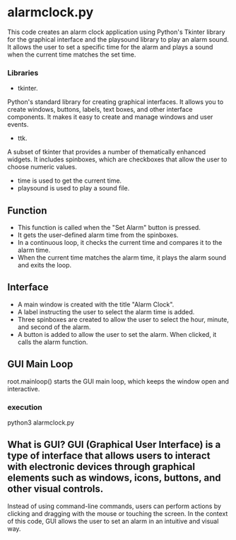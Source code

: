 # alarmclock.py
This code creates an alarm clock application using Python's Tkinter library for the graphical interface and the playsound library to play an alarm sound.
It allows the user to set a specific time for the alarm and plays a sound when the current time matches the set time.

### Libraries
- tkinter.

Python's standard library for creating graphical interfaces.
It allows you to create windows, buttons, labels, text boxes, and other interface components.
It makes it easy to create and manage windows and user events.

- ttk.

A subset of tkinter that provides a number of thematically enhanced widgets.
It includes spinboxes, which are checkboxes that allow the user to choose numeric values.

- time is used to get the current time.
- playsound is used to play a sound file.

## Function
- This function is called when the "Set Alarm" button is pressed.
- It gets the user-defined alarm time from the spinboxes.
- In a continuous loop, it checks the current time and compares it to the alarm time.
- When the current time matches the alarm time, it plays the alarm sound and exits the loop.

## Interface
- A main window is created with the title "Alarm Clock".
- A label instructing the user to select the alarm time is added.
- Three spinboxes are created to allow the user to select the hour, minute, and second of the alarm.
- A button is added to allow the user to set the alarm. When clicked, it calls the alarm function.

## GUI Main Loop
root.mainloop() starts the GUI main loop, which keeps the window open and interactive.

### execution

python3 alarmclock.py

## What is GUI? GUI (Graphical User Interface) is a type of interface that allows users to interact with electronic devices through graphical elements such as windows, icons, buttons, and other visual controls.
Instead of using command-line commands, users can perform actions by clicking and dragging with the mouse or touching the screen.
In the context of this code, GUI allows the user to set an alarm in an intuitive and visual way.


